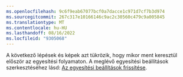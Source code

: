 ```yaml
---
ms.openlocfilehash: 9c6f9eab67077bcf0a7dacce1c971d7cf7b3d974
ms.sourcegitcommit: 267c317e10166146c9ac2c30560c479c9a005845
ms.translationtype: MT
ms.contentlocale: hu-HU
ms.lasthandoff: 08/16/2022
ms.locfileid: "9305068"
---
```

A következő lépések és képek azt tükrözik, hogy mikor ment keresztül először az egyesítési folyamaton. A meglévő egyesítési beállítások szerkesztéséhez lásd: [Az egyesítési beállítások frissítése](../data-unification-update.md).
